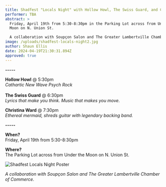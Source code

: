 ```yaml
---
title: Shadfest "Locals Night" with Hollow Howl, The Swiss Guard, and Christina Ward
performer: TBA
abstract: >
  Friday, April 19th from 5:30-8:30pm in the Parking Lot across from Under the
  Moon on N. Union St. 

  A collaboration with Soupçon Salon and The Greater Lambertville Chamber of Commerce. 
image: /uploads/shadfest-locals-night2.jpg
author: Shaun Ellis
date: 2024-04-19T21:30:31.894Z
approved: true
---
```

**\-﻿----**

**Hollow Howl** @ 5:30pm\
*Cathartic New Wave Psych Rock*\
\
**The Swiss Guard** @ 6:30pm\
*Lyrics that make you think. Music that makes you move.*

**Christina Ward** @ 7:30pm\
*Ethereal mermaid, shreds guitar with legendary backing band.* 

**\-﻿----**

**When?**\
Friday, April 19th from 5:30-8:30pm 

**Where?**\
The Parking Lot across from Under the Moon on N. Union St.

![Shadfest Locals Night Poster](/uploads/shadfest-locals-night2.jpg "Shadfest Locals Night Poster")

*A collaboration with Soupçon Salon and The Greater Lambertville Chamber of Commerce.*